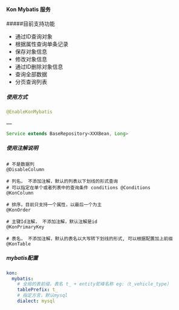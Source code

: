 #### Kon Mybatis 服务

#####目前支持功能

- 通过ID查询对象
- 根据属性查询单条记录
- 保存对象信息
- 修改对象信息
- 通过ID删除对象信息
- 查询全部数据
- 分页查询列表


##### 使用方式

````java
@EnableKonMybatis

……

Service extends BaseRepository<XXXBean, Long>
````

##### 使用注解说明
``````
# 不是数据列
@DisableColumn

# 列名， 不添加注解，默认的列表以下划线的形式查询
# 可以指定在单个或者列表中的查询条件 conditions @Conditions
@KonColumn

# 排序，目前只支持一个属性，以最后一个为主
@KonOrder

# 主键Id注解， 不添加注解，默认注解是id
@KonPrimaryKey

# 表名， 不添加注解，默认的表名以大写转下划线的形式, 可以根据配置加上前缀
@KonTable
``````

##### mybatis配置
````yaml
kon:
  mybatis:
    # 全局的表前缀，表名 t_ + entity驼峰名称 eg:（t_vehicle_type）
    tablePrefix: t_
    # 指定方言，默认mysql
    dialect: mysql
````
